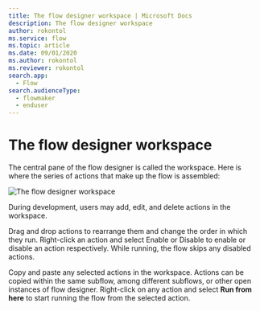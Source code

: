 ```yaml
---
title: The flow designer workspace | Microsoft Docs
description: The flow designer workspace
author: rokontol
ms.service: flow
ms.topic: article
ms.date: 09/01/2020
ms.author: rokontol
ms.reviewer: rokontol
search.app: 
  - Flow
search.audienceType: 
  - flowmaker
  - enduser
---
```


# The flow designer workspace

The central pane of the flow designer is called the workspace. Here is where the series of actions that make up the flow is assembled:

![The flow designer workspace](../media/flow-designer-workspace.png)

During development, users may add, edit, and delete actions in the workspace.

Drag and drop actions to rearrange them and change the order in which they run. Right-click an action and select Enable or Disable to enable or disable an action respectively. While running, the flow skips any disabled actions.

Copy and paste any selected actions in the workspace. Actions can be copied within the same subflow, among different subflows, or other open instances of flow designer. Right-click on any action and select **Run from here** to start running the flow from the selected action.